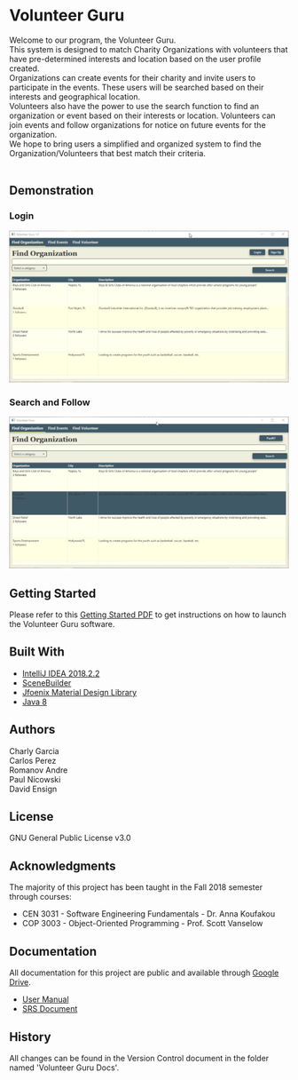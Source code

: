 # Volunteer Guru

Welcome to our program, the Volunteer Guru.</br>
This system is designed to match Charity Organizations with volunteers that have pre-determined interests and location based on the user profile created.</br>
Organizations can create events for their charity and invite users to participate in the events. These users will be searched based on their interests and geographical location.</br>
Volunteers also have the power to use the search function to find an organization or event based on their interests or location. Volunteers can join events and follow organizations for notice on future events for the organization.</br>
We hope to bring users a simplified and organized system to find the Organization/Volunteers that best match their criteria.</br></br>

## Demonstration

### Login
![Alt Text](https://github.com/paulytools/VolunteerGuru/blob/master/README_Res/demo1.gif)

### Search and Follow
![Alt Text](https://github.com/paulytools/VolunteerGuru/blob/master/README_Res/demo2.gif)

## Getting Started

Please refer to this [Getting Started PDF]( https://github.com/paulytools/VolunteerGuru/blob/master/README_Res/GettingStarted.pdf) to get instructions on how to launch the Volunteer Guru software. 

## Built With

* [IntelliJ IDEA 2018.2.2](https://www.jetbrains.com/idea/)
* [SceneBuilder](https://gluonhq.com/products/scene-builder/)
* [Jfoenix Material Design Library](http://www.jfoenix.com/)
* [Java 8](https://www.oracle.com/technetwork/java/javase/downloads/jdk8-downloads-2133151.html)

## Authors

Charly Garcia</br>
Carlos Perez</br>
Romanov Andre</br>
Paul Nicowski</br>
David Ensign</br>

## License

GNU General Public License v3.0 

## Acknowledgments

The majority of this project has been taught in the Fall 2018 semester through courses:
* CEN 3031 - Software Engineering Fundamentals - Dr. Anna Koufakou
* COP 3003 - Object-Oriented Programming - Prof. Scott Vanselow

## Documentation
All documentation for this project are public and available through [Google Drive](https://drive.google.com/drive/folders/1YFgY7DC1gBRTVBTEFX4QLfQXijo7DOy7).
* [User Manual](https://docs.google.com/document/d/1_FH0TJteyQ6PqUPtfyYnRRRZWeQ-r0nGbriAcjpfZJE/edit)	
* [SRS Document](https://docs.google.com/document/d/1ZU9fUrjzXcdCCK0K47DNGiVo_OTqOwc0z5cTQBTxyCE/edit)

## History

All changes can be found in the Version Control document in the folder named 'Volunteer Guru Docs'. 
